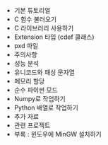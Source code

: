 * 기본 튜토리얼 
* C 함수 불러오기
* C 라이브러리 사용하기
* Extension 타입 (cdef 클래스)
* pxd 파일
* 주의사항
* 성능 분석
* 유니코드와 패싱 문자열
* 메모리 할당
* 순수 파이썬 모드
* Numpy로 작업하기
* Python 배열로 작업하기
* 추가 자료
* 관련 프로젝트
* 부록 : 윈도우에 MinGW 설치하기
